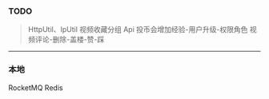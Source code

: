 

### TODO
> HttpUtil、IpUtil
> 视频收藏分组 Api
> 投币会增加经验-用户升级-权限角色
> 视频评论-删除-盖楼-赞-踩

---
### 本地
RocketMQ
Redis